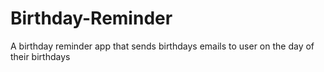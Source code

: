 # Birthday-Reminder
A birthday reminder app that sends birthdays emails to user on the day of their birthdays
